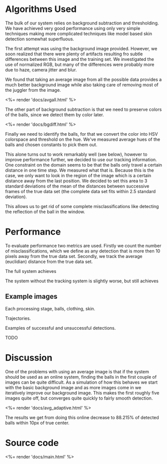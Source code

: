 Algorithms Used
===============

The bulk of our system relies on background subtraction and thresholding. We have achieved very good performance using only very simple techniques making more complicated techniques like model based skin detection somewhat superfluous. 

The first attempt was using the background image provided. However, we soon realized that there were plenty of artifacts resulting fro subtle differences between this image and the training set. We investigated the use of normalized RGB, but many of the differences were probably more due to haze, camera jitter and blur.

We found that taking an average image from all the possible data provides a much better background image while also taking care of removing most of the juggler from the image.

<%= render 'docs/avgall.html' %>

The other part of background subtraction is that we need to preserve colors of the balls, since we detect them by color later. 

<%= render 'docs/bgdiff.html' %> 

Finally we need to identify the balls, for that we convert the color into HSV colorspace and threshold on the hue. We've measured average hues of the balls and chosen constants to pick them out.

This alone turns out to work remarkably well (see below), however to improve performance further, we decided to use our tracking information. One constraint on the domain seems to be that the balls only travel a certain distance in one time step. We measured what that is. Because this is the case, we only want to look in the region of the image which is a certain distance away from the last position. We decided to set this area to 3 standard deviations of the mean of the distances between successive frames of the true data set (the complete data set fits within 2.5 standard deviation).

This allows us to get rid of some complete misclassifications like detecting the reflection of the ball in the window.

Performance
===========

To evaluate performance two metrics are used. Firstly we count the number of misclassifications, which we define as any detection that is more then 10 pixels away from the true data set. Secondly, we track the average (euclidian) distance from the true data set.

The full system achieves 

The system without the tracking system is slightly worse, but still achieves 




Example images
--------------

Each processing stage, balls, clothing, skin.

Trajectories.

Examples of successful and unsuccessful detections.



TODO

Discussion
==========

One of the problems with using an average image is that if the system should be used as an online system, finding the balls in the first couple of images can be quite difficult. As a simulation of how this behaves we start with the basic background image and as more images come in we iteratively improve our background image. This makes the first roughly five images quite off, but converges quite quickly to fairly smooth detection.

<%= render 'docs/avg_adaptive.html' %>

The results we get from doing this online decrease to 88.215% of detected balls within 10px of true center. 

Source code
===========

<%= render 'docs/main.html' %>